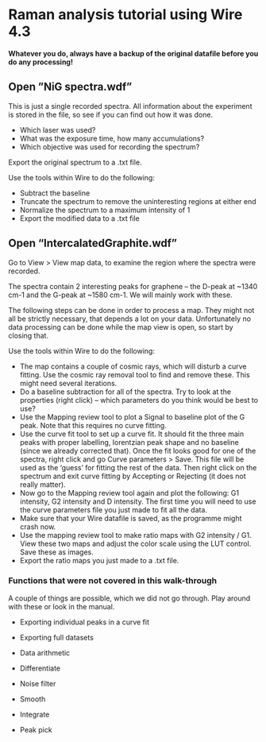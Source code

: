 # Raman analysis tutorial using Wire 4.3

**Whatever you do, always have a backup of the original datafile before you do any processing!**

## Open ”NiG spectra.wdf”

This is just a single recorded spectra. All information about the experiment is stored in the file, so see if you can find out how it was done.

* Which laser was used?
* What was the exposure time, how many accumulations?
* Which objective was used for recording the spectrum?

Export the original spectrum to a .txt file.

Use the tools within Wire to do the following:

* Subtract the baseline
* Truncate the spectrum to remove the uninteresting regions at either end
* Normalize the spectrum to a maximum intensity of 1
* Export the modified data to a .txt file


## Open “IntercalatedGraphite.wdf”

Go to View > View map data, to examine the region where the spectra were recorded.

The spectra contain 2 interesting peaks for graphene – the D-peak at ~1340 cm-1 and the G-peak at ~1580 cm-1. We will mainly work with these.

The following steps can be done in order to process a map. They might not all be strictly necessary, that depends a lot on your data. Unfortunately no data processing can be done while the map view is open, so start by closing that.

Use the tools within Wire to do the following:
* The map contains a couple of cosmic rays, which will disturb a curve fitting. Use the cosmic ray removal tool to find and remove these. This might need several iterations.
* Do a baseline subtraction for all of the spectra. Try to look at the properties (right click) – which parameters do you think would be best to use?
* Use the Mapping review tool to plot a Signal to baseline plot of the G peak. Note that this requires no curve fitting. 
* Use the curve fit tool to set up a curve fit. It should fit the three main peaks with proper labelling, lorentzian peak shape and no baseline (since we already corrected that). Once the fit looks good for one of the spectra, right click and go Curve parameters > Save. This file will be used as the ‘guess’ for fitting the rest of the data. Then right click on the spectrum and exit curve fitting by Accepting or Rejecting (it does not really matter). 
* Now go to the Mapping review tool again and plot the following: G1 intensity, G2 intensity and D intensity. The first time you will need to use the curve parameters file you just made to fit all the data. 
* Make sure that your Wire datafile is saved, as the programme might crash now.
* Use the mapping review tool to make ratio maps with G2 intensity / G1. View these two maps and adjust the color scale using the LUT control. Save these as images. 
* Export the ratio maps you just made to a .txt file.

### Functions that were not covered in this walk-through

A couple of things are possible, which we did not go through. Play around with these or look in the manual.
 
* Exporting individual peaks in a curve fit
* Exporting full datasets

* Data arithmetic
* Differentiate
* Noise filter

* Smooth
* Integrate
* Peak pick
